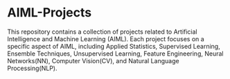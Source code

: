 # AIML-Projects

This repository contains a collection of projects related to Artificial Intelligence and Machine Learning (AIML). Each project focuses on a specific aspect of AIML, including Applied Statistics, Supervised Learning, Ensemble Techniques, Unsupervised Learning, Feature Engineering, Neural Networks(NN), Computer Vision(CV), and Natural Language Processing(NLP).
